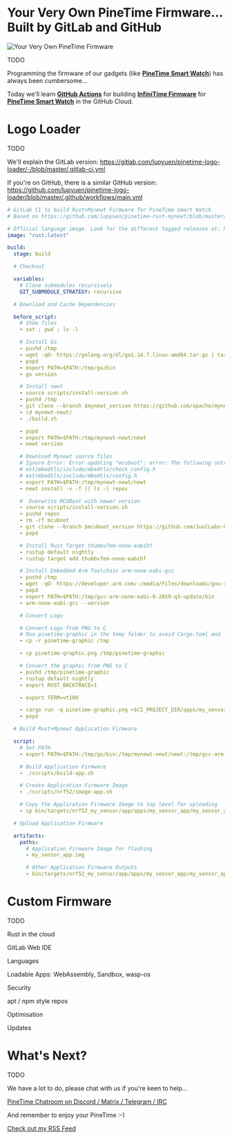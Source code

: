 # Your Very Own PineTime Firmware... Built by GitLab and GitHub

![Your Very Own PineTime Firmware](https://lupyuen.github.io/images/custom-title.jpg)

TODO

Programming the firmware of our gadgets (like [__PineTime Smart Watch__](https://wiki.pine64.org/index.php/PineTime)) has always been cumbersome...

Today we'll learn [__GitHub Actions__](https://github.com/features/actions) for building [__InfiniTime Firmware__](https://github.com/JF002/Pinetime) for [__PineTime Smart Watch__](https://wiki.pine64.org/index.php/PineTime) in the GitHub Cloud.

# Logo Loader

TODO

We'll explain the GitLab version: https://gitlab.com/lupyuen/pinetime-logo-loader/-/blob/master/.gitlab-ci.yml

If you're on GitHub, there is a similar GitHub version: https://github.com/lupyuen/pinetime-logo-loader/blob/master/.github/workflows/main.yml

```yaml
# GitLab CI to build Rust+Mynewt Firmware for PineTime Smart Watch
# Based on https://github.com/lupyuen/pinetime-rust-mynewt/blob/master/.github/workflows/main.yml

# Official language image. Look for the different tagged releases at: https://hub.docker.com/r/library/rust/tags/
image: "rust:latest"
```

```yaml
build:
  stage: build
```

```yaml
  # Checkout

  variables:
    # Clone submodules recursively
    GIT_SUBMODULE_STRATEGY: recursive
```

```yaml
  # Download and Cache Dependencies

  before_script:
    # Show files
    - set ; pwd ; ls -l
```

```yaml
    # Install Go
    - pushd /tmp    
    - wget -qO- https://golang.org/dl/go1.14.7.linux-amd64.tar.gz | tar -xz
    - popd
    - export PATH=$PATH:/tmp/go/bin
    - go version
```

```yaml
    # Install newt
    - source scripts/install-version.sh
    - pushd /tmp
    - git clone --branch $mynewt_version https://github.com/apache/mynewt-newt/
    - cd mynewt-newt/
    - ./build.sh
```

```yaml
    - popd
    - export PATH=$PATH:/tmp/mynewt-newt/newt
    - newt version
```

```yaml
    # Download Mynewt source files
    # Ignore Error: Error updating "mcuboot": error: The following untracked working tree files would be overwritten by checkout:
    # ext/mbedtls/include/mbedtls/check_config.h
    # ext/mbedtls/include/mbedtls/config.h
    - export PATH=$PATH:/tmp/mynewt-newt/newt
    - newt install -v -f || ls -l repos
```

```yaml
    #  Overwrite MCUBoot with newer version
    - source scripts/install-version.sh
    - pushd repos
    - rm -rf mcuboot
    - git clone --branch $mcuboot_version https://github.com/JuulLabs-OSS/mcuboot
    - popd
```

```yaml
    # Install Rust Target thumbv7em-none-eabihf
    - rustup default nightly
    - rustup target add thumbv7em-none-eabihf
```

```yaml
    # Install Embedded Arm Toolchain arm-none-eabi-gcc
    - pushd /tmp
    - wget -qO- https://developer.arm.com/-/media/Files/downloads/gnu-rm/8-2019q3/RC1.1/gcc-arm-none-eabi-8-2019-q3-update-linux.tar.bz2 | tar -xj
    - popd
    - export PATH=$PATH:/tmp/gcc-arm-none-eabi-8-2019-q3-update/bin
    - arm-none-eabi-gcc --version
```

```yaml
    # Convert Logo

    # Convert Logo from PNG to C
    # Run pinetime-graphic in the temp folder to avoid Cargo.toml and .cargo conflicts
    - cp -r pinetime-graphic /tmp
```

```yaml
    - cp pinetime-graphic.png /tmp/pinetime-graphic
```

```yaml
    # Convert the graphic from PNG to C 
    - pushd /tmp/pinetime-graphic
    - rustup default nightly
    - export RUST_BACKTRACE=1
```

```yaml
    - export TERM=vt100
```

```yaml
    - cargo run -q pinetime-graphic.png >$CI_PROJECT_DIR/apps/my_sensor_app/src/write_graphic.inc
    - popd
```

```yaml
  # Build Rust+Mynewt Application Firmware

  script:
    # Set PATH
    - export PATH=$PATH:/tmp/go/bin:/tmp/mynewt-newt/newt:/tmp/gcc-arm-none-eabi-8-2019-q3-update/bin
```

```yaml
    # Build Application Firmware
    - ./scripts/build-app.sh
```

```yaml
    # Create Application Firmware Image
    - ./scripts/nrf52/image-app.sh
```
    
```yaml
    # Copy the Application Firmware Image to top level for uploading
    - cp bin/targets/nrf52_my_sensor/app/apps/my_sensor_app/my_sensor_app.img .
```

```yaml
  # Upload Application Firmware

  artifacts:
    paths:
      # Application Firmware Image for flashing
      - my_sensor_app.img
```

```yaml
      # Other Application Firmware Outputs
      - bin/targets/nrf52_my_sensor/app/apps/my_sensor_app/my_sensor_app.*
```

# Custom Firmware

TODO

Rust in the cloud

GitLab Web IDE

Languages

Loadable Apps: WebAssembly, Sandbox, wasp-os

Security

apt / npm style repos

Optimisation

Updates

# What's Next?

TODO

We have a lot to do, please chat with us if you're keen to help...

[PineTime Chatroom on Discord / Matrix / Telegram / IRC](https://wiki.pine64.org/index.php/PineTime#Community)

And remember to enjoy your PineTime :-)

[Check out my RSS Feed](https://lupyuen.github.io/rss.xml)
